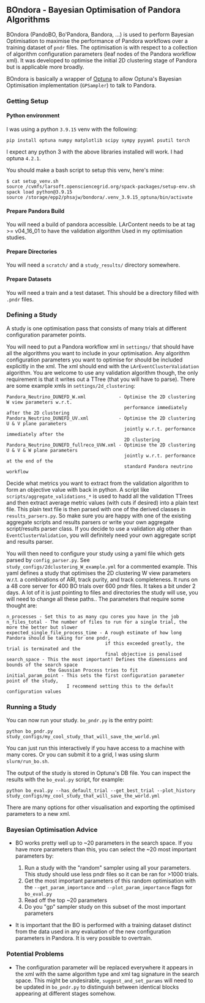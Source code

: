 ## BOndora - Bayesian Optimisation of Pandora Algorithms

BOndora (PandoBO, Bo'Pandora, Bandora, ...) is used to perform Bayesian Optimisation to maximise the performance of Pandora workflows over a training dataset of `pndr` files. The optimisation is with respect to a collection of algorithm configuration parameters (leaf nodes of the Pandora workflow xml). It was developed to optimise the initial 2D clustering stage of Pandora but is applicable more broadly.

BOndora is basically a wrapper of [Optuna](https://github.com/optuna/optuna) to allow Optuna's Bayesian Optimisation implementation (`GPSampler`) to talk to Pandora.

### Getting Setup

#### Python environment

I was using a python `3.9.15` venv with the following:
```
pip install optuna numpy matplotlib scipy sympy pyyaml psutil torch
```
I expect any python 3 with the above libraries installed will work. I had optuna `4.2.1`.

You should make a bash script to setup this venv, here's mine:
```
$ cat setup_venv.sh 
source /cvmfs/larsoft.opensciencegrid.org/spack-packages/setup-env.sh
spack load python@3.9.15
source /storage/epp2/phsajw/bondora/.venv_3.9.15_optuna/bin/activate
```

#### Prepare Pandora Build

You will need a build of pandora accessible. LArContent needs to be at tag >= v04_16_01 to have the validation algorithm Used in my optimisation studies.

#### Prepare Directories

You will need a `scratch/` and a `study_results/` directory somewhere.

#### Prepare Datasets

You will need a train and a test dataset. This should be a directory filled with `.pndr` files. 

### Defining a Study

A study is one optimisation pass that consists of many trials at different configuration parameter points.

You will need to put a Pandora workflow xml in `settings/` that should have all the algorithms you want to include in your optimisation. Any algorithm configuration parameters you want to optimise for should be included explicitly in the xml. The xml should end with the `LArEventClusterValidation` algorithm. You are welcome to use any validation algorithm though, the only requirement is that it writes out a TTree (that you will have to parse). There are some example xmls in `settings/2d_clustering`:
```
Pandora_Neutrino_DUNEFD_W.xml            - Optimise the 2D clustering W view parameters w.r.t.
                                           performance immediately after the 2D clustering
Pandora_Neutrino_DUNEFD_UV.xml           - Optimise the 2D clustering U & V plane parameters
                                           jointly w.r.t. performance immediately after the
                                           2D clustering
Pandora_Neutrino_DUNEFD_fullreco_UVW.xml - Optimise the 2D clustering U & V & W plane parameters
                                           jointly w.r.t. performance at the end of the
                                           standard Pandora neutrino workflow
```

Decide what metrics you want to extract from the validation algorithm to form an objective value with back in python. A script like `scripts/aggregate_validations_*` is used to hadd all the validation TTrees and then extract average metric values (with cuts if desired) into a plain text file. This plain text file is then parsed with one of the derived classes in `results_parsers.py`. So make sure you are happy with one of the existing aggregate scripts and results parsers or write your own aggregate script/results parser class. If you decide to use a validation alg other than `EventClusterValidation`, you will definitely need your own aggregate script and results parser.

You will then need to configure your study using a yaml file which gets parsed by `config_parser.py`. See `study_configs/2dclustering_W_example.yml` for a commented example. This yaml defines a study that optimises the 2D clustering W view parameters w.r.t. a combinations of ARI, track purity, and track completeness. It runs on a 48 core server for 400 BO trials over 600 pndr files. It takes a bit under 2 days. A lot of it is just pointing to files and directories the study will use, you will need to change all these paths.. The parameters that require some thought are:
```
n_processes - Set this to as many cpu cores you have in the job
n_files_total - The number of files to run for a single trial, the more the better but slower
expected_single_file_process_time - A rough estimate of how long Pandora should be taking for one pndr,
                                    if this exceeded greatly, the trial is terminated and the
                                    final objective is penalised
search_space - This the most important! Defines the dimensions and bounds of the search space
               the Gaussian Process tries to fit
initial_param_point - This sets the first configuration parameter point of the study,
                      I recommend setting this to the default configuration values
```

### Running a Study

You can now run your study. `bo_pndr.py` is the entry point:
```
python bo_pndr.py study_configs/my_cool_study_that_will_save_the_world.yml
```

You can just run this interactively if you have access to a machine with many cores. Or you can submit it to a grid, I was using slurm `slurm/run_bo.sh`.

The output of the study is stored in Optuna's DB file. You can inspect the results with the `bo_eval.py` script, for example:
```
python bo_eval.py --has_default_trial --get_best_trial --plot_history study_configs/my_cool_study_that_will_save_the_world.yml
```

There are many options for other visualisation and exporting the optimised parameters to a new xml.

### Bayesian Optimisation Advice

- BO works pretty well up to ~20 parameters in the search space. If you have more parameters than this, you can select the ~20 most important parameters by:
    1. Run a study with the "random" sampler using all your parameters. This study should use less pndr files so it can be
       ran for >1000 trials.
    2. Get the most important parameters of this random optimisation with the
       `--get_param_importance` and `--plot_param_importance` flags for `bo_eval.py`
    3. Read off the top ~20 parameters
    4. Do you "gp" sampler study on this subset of the most important parameters

- It is important that the BO is performed with a training dataset distinct from the data used in any evaluation of the new configuration parameters in Pandora. It is very possible to overtrain.

### Potential Problems

- The configuration parameter will be replaced everywhere it appears in the xml with the same algorithm type and xml tag signature in the search space. This might be undesirable, `suggest_and_set_params` will need to be updated in `bo_pndr.py` to distinguish between identical blocks appearing at different stages somehow.
